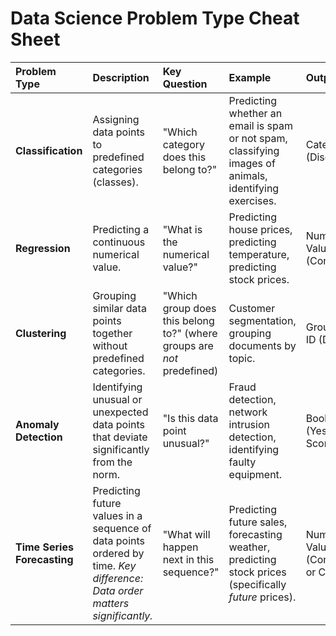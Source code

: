 # Data Science Problem Type Cheat Sheet

| Problem Type          | Description                                                                                                                               | Key Question                                                                       | Example                                                                                                  | Output Type                |
| :-------------------- | :---------------------------------------------------------------------------------------------------------------------------------------- | :--------------------------------------------------------------------------------- | :-------------------------------------------------------------------------------------------------------- | :-------------------------- |
| **Classification**    | Assigning data points to predefined categories (classes).                                                                                 | "Which category does this belong to?"                                                | Predicting whether an email is spam or not spam, classifying images of animals, identifying exercises. | Category/Label (Discrete)  |
| **Regression**        | Predicting a continuous numerical value.                                                                                                 | "What is the numerical value?"                                                      | Predicting house prices, predicting temperature, predicting stock prices.                                 | Numerical Value (Continuous) |
| **Clustering**        | Grouping similar data points together without predefined categories.                                                                        | "Which group does this belong to?" (where groups are *not* predefined)               | Customer segmentation, grouping documents by topic.                                                     | Group/Cluster ID (Discrete) |
| **Anomaly Detection** | Identifying unusual or unexpected data points that deviate significantly from the norm.                                                      | "Is this data point unusual?"                                                       | Fraud detection, network intrusion detection, identifying faulty equipment.                               | Boolean (Yes/No) or Score   |
| **Time Series Forecasting** | Predicting future values in a sequence of data points ordered by time.  *Key difference: Data order matters significantly.*        | "What will happen next in this sequence?"                                            | Predicting future sales, forecasting weather, predicting stock prices (specifically *future* prices).     | Numerical Value (Continuous) or Category|
